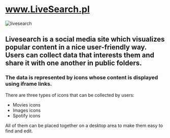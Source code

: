  # www.LiveSearch.pl

![livesearch](https://media.giphy.com/media/0dOgFAIPsNgBXMqwtx/giphy.gif)

## Livesearch is a social media site which visualizes popular content in a nice user-friendly way. Users can collect data that interests them and share it with one another in public folders.

### The data is represented by icons whose content is displayed using iframe links.

There are three types of icons that can be collected by users:
- Movies icons
- Images icons
- Spotify icons

All of them can be placed together on a desktop area to make them easy to find and edit.
